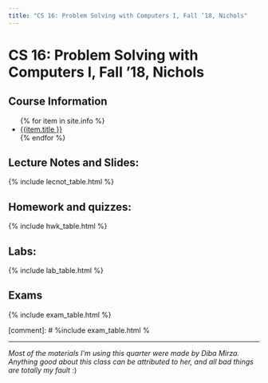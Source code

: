 ```yaml
---
title: "CS 16: Problem Solving with Computers I, Fall ’18, Nichols"
---
```


# CS 16: Problem Solving with Computers I, Fall ’18, Nichols

<!--{{site.course}}, {{site.quarter}}-->


<div id="info" data-role="collapsible" data-collapsed="false">
<h2>Course Information</h2>
<ul>
{% for item in site.info %}
<li><a href="{{item.url}}"  data-ajax="false">{{item.title }}</a></li>
{% endfor %}
</ul>
</div>

<div data-role="collapsible" data-collapsed="false">
<h2 id="lecture_notes">Lecture Notes and Slides:</h2>
{% include lecnot_table.html %}
</div>

<div data-role="collapsible" data-collapsed="false">
<h2 id="homework">Homework and quizzes:</h2>
{% include hwk_table.html %}
</div>

<div data-role="collapsible" data-collapsed="false">
<h2 id="labs">Labs:</h2>
{% include lab_table.html %}
</div>

<div data-role="collapsible" data-collapsed="false">
<h2 id="exams">Exams</h2>
{% include exam_table.html %}
</div>

[comment]: # %include exam_table.html %

---

*Most of the materials I'm using this quarter were made by Diba Mirza. Anything good about this class can be attributed to her, and all bad things are totally my fault* :)

<!-- 
</div>
-->
